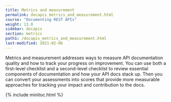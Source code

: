 ```yaml
---
title: Metrics and measurement
permalink: docapis_metrics_and_measurement.html
course: "Documenting REST APIs"
weight: 13.0
sidebar: docapis
section: metrics
path1: /docapis_metrics_and_measurement.html
last-modified: 2021-02-06
---
```


Metrics and measurement addresses ways to measure API documentation quality and how to track your progress on improvement. You can use both a first-level checklist and a second-level checklist to review essential components of documentation and how your API docs stack up. Then you can convert your assessments into scores that provide more measurable approaches for tracking your impact and contribution to the docs.

{% include minitoc.html %}
